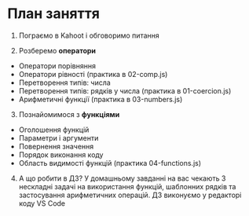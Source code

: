 # План заняття

1. Пограємо в Kahoot і обговоримо питання 

2. Розберемо **оператори**
- Оператори порівняння
- Оператори рівності (практика в 02-comp.js)
- Перетворення типів: числа
- Перетворення типів: рядків у числа (практика в 01-coercion.js)
- Арифметичні функції (практика в 03-numbers.js)

3. Познайомимося з **функціями**
- Оголошення функцій
- Параметри і аргументи
- Повернення значення
- Порядок виконання коду
- Область видимості функцій (практика 04-functions.js)

4. А що робити в ДЗ?
У домашньому завданні на вас чекають 3 нескладні задачі на використання функцій, шаблонних рядків та застосування арифметичних операцій. ДЗ виконуємо у редакторі коду VS Code

